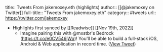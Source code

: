 title:: Tweets From jakemoxey.eth (highlights)
author:: [[@jakemoxey on Twitter]]
full-title:: "Tweets From jakemoxey.eth"
category:: #tweets
url:: https://twitter.com/jakemoxey

- Highlights first synced by [[Readwise]] [[Nov 19th, 2022]]
	- Imagine pairing this with @mxstbr's Bedrock (https://t.co/e0CV546jWq)! You'll be able to build a full-stack iOS, Android & Web application in record time. ([View Tweet](https://twitter.com/jakemoxey/status/1384453801961086979))